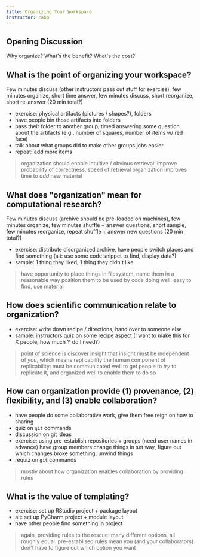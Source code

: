 ```yaml
---
title: Organizing Your Workspace
instructor: cabp
---
```


## Opening Discussion

Why organize?  What's the benefit?  What's the cost?

## What is the point of organizing your workspace?

Few minutes discuss (other instructors pass out stuff for exercise),
few minutes organize, short time answer, few minutes discuss,
short reorganize, short re-answer (20 min total?)

 - exercise: physical artifacts (pictures / shapes?), folders
 - have people bin those artifacts into folders
 - pass their folder to another group, timed answering some question about
 the artifacts (e.g., number of squares, number of items w/ red face)
 - talk about what groups did to make other groups jobs easier
 - repeat: add more items

> organization should enable intuitive / obvious retrieval: improve probability of correctness, speed of retrieval organization improves time to *add* new material

## What does "organization" mean for computational research?

Few minutes discuss (archive should be pre-loaded on machines), few minutes organize,
few minutes shuffle + answer questions, short sample, few minutes reorganize,
repeat shuffle + answer new questions (20 min total?)

 - exercise: distribute disorganized archive, have people switch places and
 find something (alt: use some code snippet to find, display data?)
 - sample: 1 thing they liked, 1 thing they didn't like

> have opportunity to place things in filesystem, name them in a reasonable way position them to be used by code doing well: easy to find, use material

## How does scientific communication relate to organization?

 - exercise: write down recipe / directions, hand over to someone else
 - sample: instructors quiz on some recipe aspect (I want to make this for X people, how much Y do I need?)

> point of science is discover insight
> that insight must be independent of *you*, which means replicability
> the human component of replicability: must be communicated well to get people
> to *try* to replicate it, and organized well to enable them to do so

## How can organization provide (1) provenance, (2) flexibility, and (3) enable collaboration?

 - have people do some collaborative work, give them free reign on how to sharing
 - quiz on `git` commands
 - discussion on git ideas
 - exercise: using pre-establish repositories + groups (need user names in advance)
 have group members change things in set way, figure out which changes broke something,
 unwind things
 - requiz on `git` commands

> mostly about how organization enables collaboration by providing rules

## What is the value of templating?

 - exercise: set up RStudio project + package layout
 - alt: set up PyCharm project + module layout
 - have other people find something in project

> again, providing rules to the rescue: many different options, all roughly equal.
> pre-establised rules mean you (and your collaborators) don't have to figure out
> which option you want
